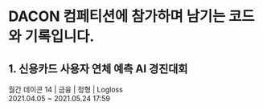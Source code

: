 # DACON 컴페티션에 참가하며 남기는 코드와 기록입니다.

## 1. 신용카드 사용자 연체 예측 AI 경진대회
월간 데이콘 14 | 금융 | 정형 | Logloss<br>
2021.04.05 ~ 2021.05.24 17:59

